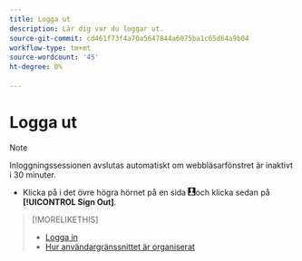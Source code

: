```yaml
---
title: Logga ut
description: Lär dig var du loggar ut.
source-git-commit: cd461f73f4a70a5647844a6075ba1c65d64a9b04
workflow-type: tm+mt
source-wordcount: '45'
ht-degree: 0%

---
```


# Logga ut

>[!NOTE]
>
>Inloggningssessionen avslutas automatiskt om webbläsarfönstret är inaktivt i 30 minuter.

* Klicka på i det övre högra hörnet på en sida ![Användarprofil](/help/search-social-commerce/assets/user-profile.png "Användarprofil")och klicka sedan på **[!UICONTROL Sign Out]**.

>[!MORELIKETHIS]
>
>* [Logga in](log-in.md)
>* [Hur användargränssnittet är organiserat](user-interface.md)

